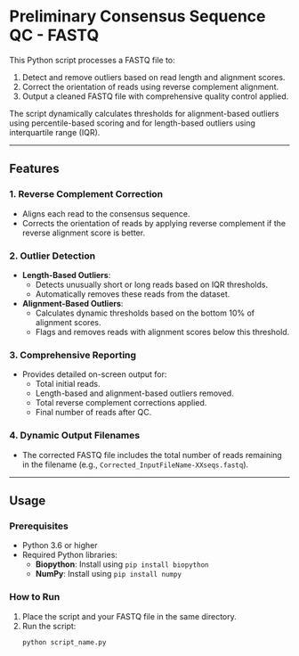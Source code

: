 # Preliminary Consensus Sequence QC - FASTQ

This Python script processes a FASTQ file to:
1. Detect and remove outliers based on read length and alignment scores.
2. Correct the orientation of reads using reverse complement alignment.
3. Output a cleaned FASTQ file with comprehensive quality control applied.

The script dynamically calculates thresholds for alignment-based outliers using percentile-based scoring and for length-based outliers using interquartile range (IQR).

---

## Features

### 1. Reverse Complement Correction
- Aligns each read to the consensus sequence.
- Corrects the orientation of reads by applying reverse complement if the reverse alignment score is better.


### 2. Outlier Detection
- **Length-Based Outliers**:
  - Detects unusually short or long reads based on IQR thresholds.
  - Automatically removes these reads from the dataset.
- **Alignment-Based Outliers**:
  - Calculates dynamic thresholds based on the bottom 10% of alignment scores.
  - Flags and removes reads with alignment scores below this threshold.

### 3. Comprehensive Reporting
- Provides detailed on-screen output for:
  - Total initial reads.
  - Length-based and alignment-based outliers removed.
  - Total reverse complement corrections applied.
  - Final number of reads after QC.

### 4. Dynamic Output Filenames
- The corrected FASTQ file includes the total number of reads remaining in the filename (e.g., `Corrected_InputFileName-XXseqs.fastq`).

---

## Usage

### Prerequisites

- Python 3.6 or higher
- Required Python libraries:
  - **Biopython**: Install using `pip install biopython`
  - **NumPy**: Install using `pip install numpy`

### How to Run

1. Place the script and your FASTQ file in the same directory.
2. Run the script:
   ```bash
   python script_name.py
